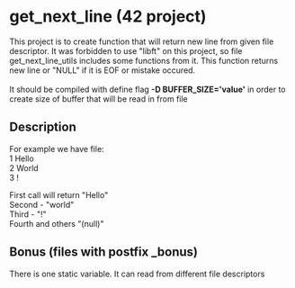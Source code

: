# get_next_line (42 project)

This project is to create function that will return new line from given file descriptor.
It was forbidden to use "libft" on this project, so file get_next_line_utils includes some functions from it.
This function returns new line or "NULL" if it is EOF or mistake occured. \
\
It should be compiled with define flag **-D BUFFER_SIZE='value'** in order to create size of buffer that will be read in from file

## Description
For example we have file: \
1 Hello \
2 World \
3 ! 

First call will return "Hello" \
Second - "world" \
Third - "!" \
Fourth and others "(null)" 

## Bonus (files with postfix _bonus)
There is one static variable.
It can read from different file descriptors
